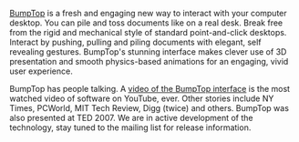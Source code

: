 [BumpTop](http://bumptop.com/) is a fresh and engaging new way to interact with your computer desktop. You can pile and toss documents like on a real desk. Break free from the rigid and mechanical style of standard point-and-click desktops. Interact by pushing, pulling and piling documents with elegant, self revealing gestures. BumpTop's stunning interface makes clever use of 3D presentation and smooth physics-based animations for an engaging, vivid user experience.

BumpTop has people talking. A [video of the BumpTop interface](http://www.youtube.com/watch?v=M0ODskdEPnQ) is the most watched video of software on YouTube, ever. Other stories include NY Times, PCWorld, MIT Tech Review, Digg (twice) and others. BumpTop was also presented at TED 2007. We are in active development of the technology, stay tuned to the mailing list for release information.

